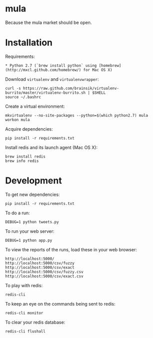 mula
==========

Because the mula market should be open.


Installation
============

Requirements:

    * Python 2.7 (`brew install python` using [homebrew](http://mxcl.github.com/homebrew/) for Mac OS X)

Download `virtualenv` and `virtualenvwrapper`:

    curl -s https://raw.github.com/brainsik/virtualenv-burrito/master/virtualenv-burrito.sh | $SHELL
    source ~/.bashrc

Create a virtual environment:

    mkvirtualenv --no-site-packages --python=$(which python2.7) mula
    workon mula

Acquire dependencies:

    pip install -r requirements.txt

Install redis and its launch agent (Mac OS X):

    brew install redis
    brew info redis


Development
===========

To get new dependencies:

    pip install -r requirements.txt

To do a run:

    DEBUG=1 python tweets.py

To run your web server:

    DEBUG=1 python app.py

To view the reports of the runs, load these in your web browser:

    http://localhost:5000/
    http://localhost:5000/csv/fuzzy
    http://localhost:5000/csv/exact
    http://localhost:5000/csv/fuzzy.csv
    http://localhost:5000/csv/exact.csv

To play with redis:

    redis-cli

To keep an eye on the commands being sent to redis:

    redis-cli monitor

To clear your redis database:

    redis-cli flushall

